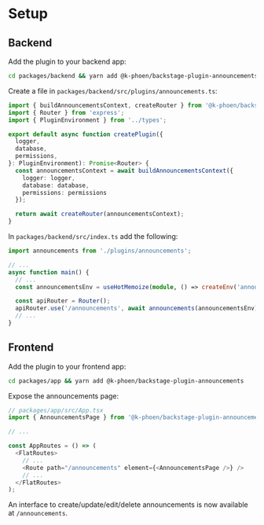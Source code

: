 # Setup

## Backend

Add the plugin to your backend app:

```bash
cd packages/backend && yarn add @k-phoen/backstage-plugin-announcements-backend
```

Create a file in `packages/backend/src/plugins/announcements.ts`:

```ts
import { buildAnnouncementsContext, createRouter } from '@k-phoen/backstage-plugin-announcements-backend';
import { Router } from 'express';
import { PluginEnvironment } from '../types';

export default async function createPlugin({
  logger,
  database,
  permissions,
}: PluginEnvironment): Promise<Router> {
  const announcementsContext = await buildAnnouncementsContext({
    logger: logger,
    database: database,
    permissions: permissions
  });

  return await createRouter(announcementsContext);
}
```

In `packages/backend/src/index.ts` add the following:

```ts
import announcements from './plugins/announcements';

// ...
async function main() {
  // ...
  const announcementsEnv = useHotMemoize(module, () => createEnv('announcements'));

  const apiRouter = Router();
  apiRouter.use('/announcements', await announcements(announcementsEnv));
  // ...
}
```

## Frontend

Add the plugin to your frontend app:

```bash
cd packages/app && yarn add @k-phoen/backstage-plugin-announcements
```

Expose the announcements page:

```ts
// packages/app/src/App.tsx
import { AnnouncementsPage } from '@k-phoen/backstage-plugin-announcements';

// ...

const AppRoutes = () => (
  <FlatRoutes>
    // ...
    <Route path="/announcements" element={<AnnouncementsPage />} />
    // ...
  </FlatRoutes>
);
```

An interface to create/update/edit/delete announcements is now available at `/announcements`.
